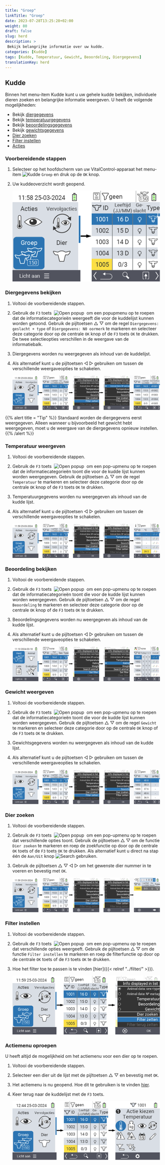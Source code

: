 ```yaml
---
title: "Groep"
linkTitle: "Groep"
date: 2023-07-28T13:25:28+02:00
weight: 80
draft: false
slug: herd
description: >
 Bekijk belangrijke informatie over uw kudde.
categories: [Kudde]
tags: [Kudde, Temperatuur, Gewicht, Beoordeling, Diergegevens]
translationKey: herd
---
```

## Kudde

Binnen het menu-item Kudde kunt u uw gehele kudde bekijken, individuele dieren zoeken en belangrijke informatie weergeven. U heeft de volgende mogelijkheden:

- Bekijk [diergegevens](#view-animal-data)
- Bekijk [temperatuurgegevens](#display-temperatuur)
- Bekijk [beoordelingsgegevens](#view-beoordeling)
- Bekijk [gewichtsgegevens](#display-gewicht)
- [Dier zoeken](#dier-zoeken)
- [Filter instellen](#filter-zetten)
- [Acties](#call-acties-menu)

### Voorbereidende stappen

1. Selecteer op het hoofdscherm van uw VitalControl-apparaat het menu-item <img src="/icons/main/herd.svg" width="60" align="bottom" alt="Kudde" /> `Groep` en druk op de `OK` knop.

2. Uw kuddeoverzicht wordt geopend.

    ![VitalControl: Menu Kudde](images/herde.png "Kudde")

### Diergegevens bekijken

1. Voltooi de voorbereidende stappen.

2. Gebruik de `F3` toets &nbsp;<img src="/icons/footer/open-popup.svg" width="15" align="bottom" alt="Open popup" />&nbsp; om een popupmenu op te roepen dat de informatiecategorieën weergeeft die voor de kuddelijst kunnen worden getoond. Gebruik de pijltoetsen △ ▽ om de regel `Diergegevens: geslacht + type` of `Diergegevens: N0 oormerk` te markeren en selecteer deze categorie door op de centrale `OK` knop of de `F3` toets `OK` te drukken. De twee selectieopties verschillen in de weergave van de informatiebalk.

3. Diergegevens worden nu weergegeven als inhoud van de kuddelijst.

4. Als alternatief kunt u de pijltoetsen ◁ ▷ gebruiken om tussen de verschillende weergaveopties te schakelen.

    ![VitalControl: Menu Kudde](images/animaldata.png "Diergegevens bekijken")

{{% alert title = "Tip" %}}
Standaard worden de diergegevens eerst weergegeven. Alleen wanneer u bijvoorbeeld het gewicht hebt weergegeven, moet u de weergave van de diergegevens opnieuw instellen.
{{% /alert %}}

### Temperatuur weergeven

1. Voltooi de voorbereidende stappen.

2. Gebruik de `F3` toets &nbsp;<img src="/icons/footer/open-popup.svg" width="15" align="bottom" alt="Open popup" />&nbsp; om een pop-upmenu op te roepen dat de informatiecategorieën toont die voor de kudde lijst kunnen worden weergegeven. Gebruik de pijltoetsen △ ▽ om de regel `Temperatuur` te markeren en selecteer deze categorie door op de centrale `OK` knop of de `F3` toets `OK` te drukken.

3. Temperatuurgegevens worden nu weergegeven als inhoud van de kudde lijst.

4. Als alternatief kunt u de pijltoetsen ◁ ▷ gebruiken om tussen de verschillende weergaveopties te schakelen.

    ![VitalControl: Menu Herd](images/temperature.png "Temperatuur weergeven")

### Beoordeling bekijken

1. Voltooi de voorbereidende stappen.

2. Gebruik de `F3` toets &nbsp;<img src="/icons/footer/open-popup.svg" width="15" align="bottom" alt="Open popup" />&nbsp; om een pop-upmenu op te roepen dat de informatiecategorieën toont die voor de kudde lijst kunnen worden weergegeven. Gebruik de pijltoetsen △ ▽ om de regel `Beoordeling` te markeren en selecteer deze categorie door op de centrale `OK` knop of de `F3` toets `OK` te drukken.

3. Beoordelingsgegevens worden nu weergegeven als inhoud van de kudde lijst.

4. Als alternatief kunt u de pijltoetsen ◁ ▷ gebruiken om tussen de verschillende weergaveopties te schakelen.

    ![VitalControl: Menu Herd](images/rating.png "Beoordeling bekijken")

### Gewicht weergeven

1. Voltooi de voorbereidende stappen.

2. Gebruik de `F3` toets &nbsp;<img src="/icons/footer/open-popup.svg" width="15" align="bottom" alt="Open popup" />&nbsp; om een pop-upmenu op te roepen dat de informatiecategorieën toont die voor de kudde lijst kunnen worden weergegeven. Gebruik de pijltoetsen △ ▽ om de regel `Gewicht` te markeren en selecteer deze categorie door op de centrale `OK` knop of de `F3` toets `OK` te drukken.

3. Gewichtsgegevens worden nu weergegeven als inhoud van de kudde lijst.

4. Als alternatief kunt u de pijltoetsen ◁ ▷ gebruiken om tussen de verschillende weergaveopties te schakelen.

    ![VitalControl: Menu Herd](images/weight.png "Gewicht weergeven")

### Dier zoeken

1. Voltooi de voorbereidende stappen.

2. Gebruik de `F3` toets &nbsp;<img src="/icons/footer/open-popup.svg" width="15" align="bottom" alt="Open popup" />&nbsp; om een pop-upmenu op te roepen dat verschillende opties toont. Gebruik de pijltoetsen △ ▽ om de functie `Dier zoeken` te markeren en roep de zoekfunctie op door op de centrale `OK` toets of de `F3` toets `OK` te drukken. Als alternatief kunt u direct na stap één de `Aan/Uit` knop <img src="/icons/footer/search.svg" width="15" align="bottom" alt="Search" /> gebruiken.

3. Gebruik de pijltoetsen △ ▽ ◁ ▷ om het gewenste dier nummer in te voeren en bevestig met `OK`.

    ![VitalControl: Menu Kudde](images/search.png "Dier zoeken")

### Filter instellen

1. Voltooi de voorbereidende stappen.

2. Gebruik de `F3` toets &nbsp;<img src="/icons/footer/open-popup.svg" width="15" align="bottom" alt="Open popup" />&nbsp; om een pop-upmenu op te roepen dat verschillende opties weergeeft. Gebruik de pijltoetsen △ ▽ om de functie `Filter instellen` te markeren en roep de filterfunctie op door op de centrale `OK` toets of de `F3` toets `OK` te drukken.

3. Hoe het filter toe te passen is te vinden [hier]({{< relref "../filter/" >}}).

    ![VitalControl: Menu Kudde](images/setfilter.png "Dier zoeken")

### Actiemenu oproepen

U heeft altijd de mogelijkheid om het actiemenu voor een dier op te roepen.

1. Voltooi de voorbereidende stappen.

2. Selecteer een dier uit de lijst met de pijltoetsen △ ▽ en bevestig met `OK`.

3. Het actiemenu is nu geopend. Hoe dit te gebruiken is te vinden [hier](../acties).

4. Keer terug naar de kuddelijst met de `F3` toets.

    ![VitalControl: Menu Kudde](images/action.png "Acties oproepen")
